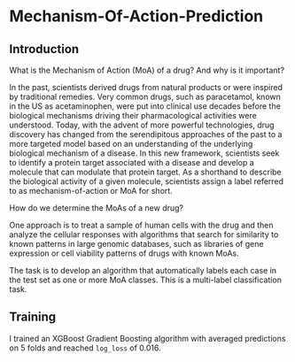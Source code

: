 # Mechanism-Of-Action-Prediction

## Introduction
What is the Mechanism of Action (MoA) of a drug? And why is it important?

In the past, scientists derived drugs from natural products or were inspired by traditional remedies. Very common drugs, such as paracetamol, known in the US as acetaminophen, were put into clinical use decades before the biological mechanisms driving their pharmacological activities were understood. Today, with the advent of more powerful technologies, drug discovery has changed from the serendipitous approaches of the past to a more targeted model based on an understanding of the underlying biological mechanism of a disease. In this new framework, scientists seek to identify a protein target associated with a disease and develop a molecule that can modulate that protein target. As a shorthand to describe the biological activity of a given molecule, scientists assign a label referred to as mechanism-of-action or MoA for short.

How do we determine the MoAs of a new drug?

One approach is to treat a sample of human cells with the drug and then analyze the cellular responses with algorithms that search for similarity to known patterns in large genomic databases, such as libraries of gene expression or cell viability patterns of drugs with known MoAs.

The task is to develop an algorithm that automatically labels each case in the test set as one or more MoA classes. This is a multi-label classification task.
## Training
I trained an XGBoost Gradient Boosting algorithm with averaged predictions on 5 folds and reached `log_loss` of 0.016.
